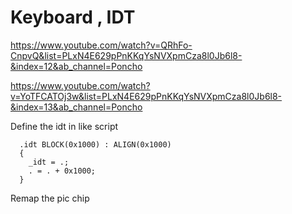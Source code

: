 # Keyboard , IDT

https://www.youtube.com/watch?v=QRhFo-CnpvQ&list=PLxN4E629pPnKKqYsNVXpmCza8l0Jb6l8-&index=12&ab_channel=Poncho

https://www.youtube.com/watch?v=YoTFCATOj3w&list=PLxN4E629pPnKKqYsNVXpmCza8l0Jb6l8-&index=13&ab_channel=Poncho

Define the idt in like script
```
  .idt BLOCK(0x1000) : ALIGN(0x1000)
  {
    _idt = .;
    . = . + 0x1000;
  }
```



Remap the pic chip

